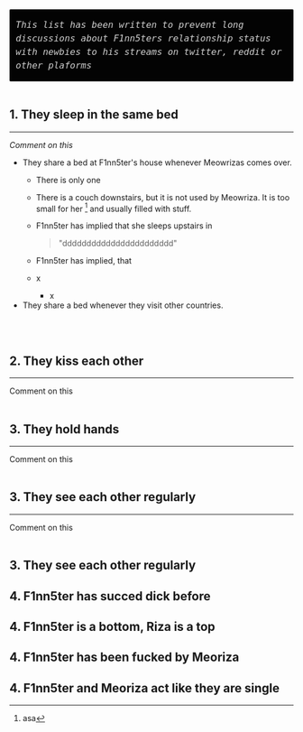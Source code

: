 <div style="background-color:#030303; border: 1px solid rgba(255,255,255,0.15); border-radius: 2px; padding: 15px 10px 15px">
<i style="font-size: 16px; word-wrap: break-word; overflow: auto; overflow-y: auto; overflow-y: hidden; color: #d0d0d0; font-size: 16px; line-height: 1.5; font-family: Monaco, Bitstream Vera Sans Mono, Lucida Console, Terminal, monospace;">This list has been written to prevent long discussions about F1nn5ters relationship status with newbies to his streams on twitter, reddit or other plaforms</i>    
</div>
<br/>

## 1. They sleep in the same bed
----
*Comment on this*

- They share a bed at F1nn5ter's house whenever Meowrizas comes over.
  - There is only one 
  - There is a couch downstairs, but it is not used by Meowriza. It is too small for her [^1] and usually filled with stuff.
  - F1nn5ter has implied that she sleeps upstairs in 
    >"ddddddddddddddddddddddd" 

  - F1nn5ter has implied, that  
  - x
    - x
- They share a bed whenever they visit other countries.



<br />
<br />

## 2. They kiss each other 
----
Comment on this
<br />
<br />

## 3. They hold hands
----
Comment on this
<br />
<br />

## 3. They see each other regularly
----
Comment on this
<br />
<br />

## 3. They see each other regularly

## 4. F1nn5ter has succed dick before


## 4. F1nn5ter is a bottom, Riza is a top


## 4. F1nn5ter has been fucked by Meoriza


## 4. F1nn5ter and Meoriza act like they are single


[^1]: asa

